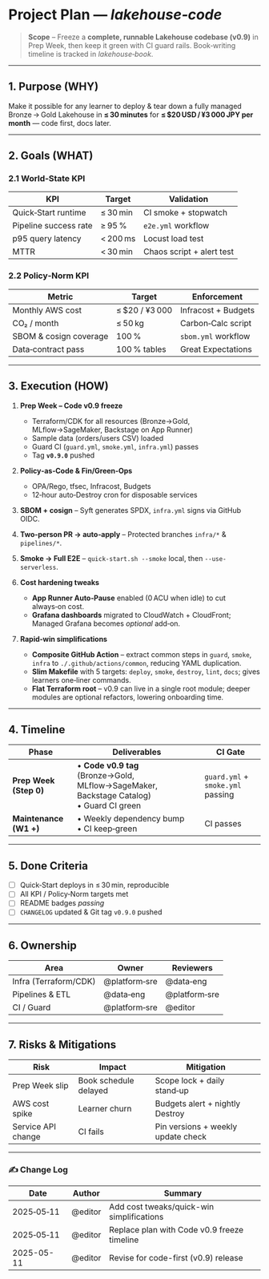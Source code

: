 # Project Plan — *lakehouse‑code*

> **Scope** – Freeze a **complete, runnable Lakehouse codebase (v0.9)** in Prep Week, then keep it green with CI guard rails. Book‑writing timeline is tracked in *lakehouse‑book*.

---

## 1. Purpose (WHY)

Make it possible for any learner to deploy & tear down a fully managed Bronze → Gold Lakehouse in **≤ 30 minutes** for **≤ \$20 USD / ¥3 000 JPY per month** — code first, docs later.

---

## 2. Goals (WHAT)

### 2.1 World‑State KPI

| KPI                   | Target   | Validation                |
| --------------------- | -------- | ------------------------- |
| Quick‑Start runtime   | ≤ 30 min | CI smoke + stopwatch      |
| Pipeline success rate | ≥ 95 %   | `e2e.yml` workflow        |
| p95 query latency     | < 200 ms | Locust load test          |
| MTTR                  | < 30 min | Chaos script + alert test |

### 2.2 Policy‑Norm KPI

| Metric                 | Target          | Enforcement         |
| ---------------------- | --------------- | ------------------- |
| Monthly AWS cost       | ≤ \$20 / ¥3 000 | Infracost + Budgets |
| CO₂ / month            | ≤ 50 kg         | Carbon‑Calc script  |
| SBOM & cosign coverage | 100 %           | `sbom.yml` workflow |
| Data‑contract pass     | 100 % tables    | Great Expectations  |

---

## 3. Execution (HOW)

1. **Prep Week – Code v0.9 freeze**

   * Terraform/CDK for all resources (Bronze→Gold, MLflow→SageMaker, Backstage on App Runner)
   * Sample data (orders/users CSV) loaded
   * Guard CI (`guard.yml`, `smoke.yml`, `infra.yml`) passes
   * Tag **`v0.9.0`** pushed
2. **Policy‑as‑Code & Fin/Green‑Ops**

   * OPA/Rego, tfsec, Infracost, Budgets
   * 12‑hour auto‑Destroy cron for disposable services
3. **SBOM + cosign** – Syft generates SPDX, `infra.yml` signs via GitHub OIDC.
4. **Two‑person PR → auto‑apply** – Protected branches `infra/*` & `pipelines/*`.
5. **Smoke → Full E2E** – `quick-start.sh --smoke` local, then `--use-serverless`.
6. **Cost hardening tweaks**

   * **App Runner Auto‑Pause** enabled (0 ACU when idle) to cut always‑on cost.
   * **Grafana dashboards** migrated to CloudWatch + CloudFront; Managed Grafana becomes *optional* add‑on.
7. **Rapid‑win simplifications**

   * **Composite GitHub Action** – extract common steps in `guard`, `smoke`, `infra` to `./.github/actions/common`, reducing YAML duplication.
   * **Slim Makefile** with 5 targets: `deploy`, `smoke`, `destroy`, `lint`, `docs`; gives learners one‑liner commands.
   * **Flat Terraform root** – v0.9 can live in a single root module; deeper modules are optional refactors, lowering onboarding time.

---

## 4. Timeline

| Phase                  | Deliverables                                                                               | CI Gate                           |
| ---------------------- | ------------------------------------------------------------------------------------------ | --------------------------------- |
| **Prep Week (Step 0)** | • **Code v0.9 tag** (Bronze→Gold, MLflow→SageMaker, Backstage Catalog)<br>• Guard CI green | `guard.yml` + `smoke.yml` passing |
| **Maintenance (W1 +)** | • Weekly dependency bump<br>• CI keep‑green                                                | CI passes                         |

---

## 5. Done Criteria

* [ ] Quick‑Start deploys in ≤ 30 min, reproducible
* [ ] All KPI / Policy‑Norm targets met
* [ ] README badges *passing*
* [ ] `CHANGELOG` updated & Git tag `v0.9.0` pushed

---

## 6. Ownership

| Area                  | Owner         | Reviewers     |
| --------------------- | ------------- | ------------- |
| Infra (Terraform/CDK) | @platform‑sre | @data‑eng     |
| Pipelines & ETL       | @data‑eng     | @platform‑sre |
| CI / Guard            | @platform‑sre | @editor       |

---

## 7. Risks & Mitigations

| Risk               | Impact                | Mitigation                         |
| ------------------ | --------------------- | ---------------------------------- |
| Prep Week slip     | Book schedule delayed | Scope lock + daily stand‑up        |
| AWS cost spike     | Learner churn         | Budgets alert + nightly Destroy    |
| Service API change | CI fails              | Pin versions + weekly update check |

---

### ✍️ Change Log

| Date       | Author  | Summary                                     |
| ---------- | ------- | ------------------------------------------- |
| 2025‑05‑11 | @editor | Add cost tweaks/quick-win simplifications   |
| 2025‑05‑11 | @editor | Replace plan with Code v0.9 freeze timeline |
| 2025-05-11 | @editor | Revise for code-first (v0.9) release        |
